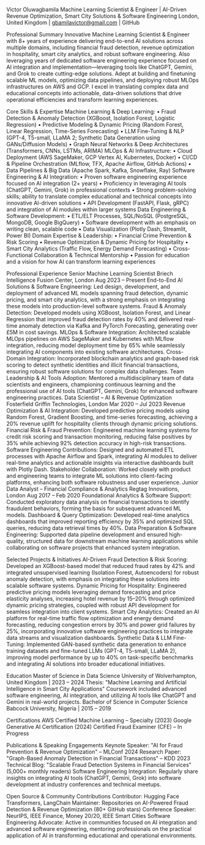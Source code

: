 Victor Oluwagbamila
Machine Learning Scientist & Engineer | AI-Driven Revenue Optimization, Smart City Solutions & Software Engineering
London, United Kingdom | gbamilavictor@gmail.com | GitHub

Professional Summary
Innovative Machine Learning Scientist & Engineer with 8+ years of experience delivering end-to-end AI solutions across multiple domains, including financial fraud detection, revenue optimization in hospitality, smart city analytics, and robust software engineering. Also leveraging  years of dedicated software engineering experience focused on AI integration and implementation—leveraging tools like ChatGPT, Gemini, and Grok to create cutting-edge solutions. Adept at building and finetuning scalable ML models, optimizing data pipelines, and deploying robust MLOps infrastructures on AWS and GCP. I excel in translating complex data and educational concepts into actionable, data-driven solutions that drive operational efficiencies and transform learning experiences.

Core Skills & Expertise
Machine Learning & Deep Learning:
• Fraud Detection & Anomaly Detection (XGBoost, Isolation Forest, Logistic Regression)
• Predictive Modeling & Dynamic Pricing (Random Forest, Linear Regression, Time-Series Forecasting)
• LLM Fine-Tuning & NLP (GPT-4, T5-small, LLaMA 2; Synthetic Data Generation using GANs/Diffusion Models)
• Graph Neural Networks & Deep Architectures (Transformers, CNNs, LSTMs, ARIMA)
MLOps & AI Infrastructure:
• Cloud Deployment (AWS SageMaker, GCP Vertex AI, Kubernetes, Docker)
• CI/CD & Pipeline Orchestration (MLflow, TFX, Apache Airflow, GitHub Actions)
• Data Pipelines & Big Data (Apache Spark, Kafka, Snowflake, Ray)
Software Engineering & AI Integration:
• Proven software engineering experience focused on AI integration (2+ years)
• Proficiency in leveraging AI tools (ChatGPT, Gemini, Grok) in professional contexts
• Strong problem-solving skills; ability to translate complex educational and technical concepts into innovative AI-driven solutions
• API Development (FastAPI, Flask, gRPC) and integration of AI modules within larger systems
Data Engineering & Software Development:
• ETL/ELT Processes, SQL/NoSQL (PostgreSQL, MongoDB, Google BigQuery)
• Software development with an emphasis on writing clean, scalable code
• Data Visualization (Plotly Dash, Streamlit, Power BI)
Domain Expertise & Leadership:
• Financial Crime Prevention & Risk Scoring
• Revenue Optimization & Dynamic Pricing for Hospitality
• Smart City Analytics (Traffic Flow, Energy Demand Forecasting)
• Cross-Functional Collaboration & Technical Mentorship
• Passion for education and a vision for how AI can transform learning experiences

Professional Experience
Senior Machine Learning Scientist
Briech Intelligence Fusion Center, London
Aug 2023 – Present
End-to-End AI Solutions & Software Engineering: Led design, development, and deployment of advanced ML models spanning fraud detection, dynamic pricing, and smart city analytics, with a strong emphasis on integrating these models into production-level software systems.
Fraud & Anomaly Detection: Developed models using XGBoost, Isolation Forest, and Linear Regression that improved fraud detection rates by 40% and delivered real-time anomaly detection via Kafka and PyTorch Forecasting, generating over £5M in cost savings.
MLOps & Software Integration: Architected scalable MLOps pipelines on AWS SageMaker and Kubernetes with MLflow integration, reducing model deployment time by 65% while seamlessly integrating AI components into existing software architectures.
Cross-Domain Integration: Incorporated blockchain analytics and graph-based risk scoring to detect synthetic identities and illicit financial transactions, ensuring robust software solutions for complex data challenges.
Team Leadership & AI Tools Adoption: Mentored a multidisciplinary team of data scientists and engineers, championing continuous learning and the professional use of AI tools (ChatGPT, Gemini, Grok) for enhanced software engineering practices.
Data Scientist – AI & Revenue Optimization
Fosterfield Griffin Technologies, London
Mar 2020 – Jul 2023
Revenue Optimization & AI Integration: Developed predictive pricing models using Random Forest, Gradient Boosting, and time-series forecasting, achieving a 20% revenue uplift for hospitality clients through dynamic pricing solutions.
Financial Risk & Fraud Prevention: Engineered machine learning systems for credit risk scoring and transaction monitoring, reducing false positives by 35% while achieving 92% detection accuracy in high-risk transactions.
Software Engineering Contributions: Designed and automated ETL processes with Apache Airflow and Spark, integrating AI modules to deliver real-time analytics and actionable insights via interactive dashboards built with Plotly Dash.
Stakeholder Collaboration: Worked closely with product and engineering teams to integrate ML solutions into client-facing platforms, enhancing both software robustness and user experience.
Junior Data Analyst – Financial Compliance & Analytics
Regtag Innovations, London
Aug 2017 – Feb 2020
Foundational Analytics & Software Support: Conducted exploratory data analysis on financial transactions to identify fraudulent behaviors, forming the basis for subsequent advanced ML models.
Dashboard & Query Optimization: Developed real-time analytics dashboards that improved reporting efficiency by 35% and optimized SQL queries, reducing data retrieval times by 40%.
Data Preparation & Software Engineering: Supported data pipeline development and ensured high-quality, structured data for downstream machine learning applications while collaborating on software projects that enhanced system integration.

Selected Projects & Initiatives
AI-Driven Fraud Detection & Risk Scoring:
Developed an XGBoost-based model that reduced fraud rates by 42% and integrated unsupervised learning (Isolation Forest, Autoencoders) for robust anomaly detection, with emphasis on integrating these solutions into scalable software systems.
Dynamic Pricing for Hospitality:
Engineered predictive pricing models leveraging demand forecasting and price elasticity analyses, increasing hotel revenue by 15–20% through optimized dynamic pricing strategies, coupled with robust API development for seamless integration into client systems.
Smart City Analytics:
Created an AI platform for real-time traffic flow optimization and energy demand forecasting, reducing congestion errors by 30% and power grid failures by 25%, incorporating innovative software engineering practices to integrate data streams and visualization dashboards.
Synthetic Data & LLM Fine-Tuning:
Implemented GAN-based synthetic data generation to enhance training datasets and fine-tuned LLMs (GPT-4, T5-small, LLaMA 2), improving model performance by up to 40% on task-specific benchmarks and integrating AI solutions into broader educational initiatives.

Education
Master of Science in Data Science
University of Wolverhampton, United Kingdom | 2023 – 2024
Thesis: "Machine Learning and Artificial Intelligence in Smart City Applications"
Coursework included advanced software engineering, AI integration, and utilizing AI tools like ChatGPT and Gemini in real-world projects.
Bachelor of Science in Computer Science
Babcock University, Nigeria | 2015 – 2019

Certifications
AWS Certified Machine Learning – Specialty (2023)
Google Generative AI Certification (2024)
Certified Fraud Examiner (CFE) – In Progress

Publications & Speaking Engagements
Keynote Speaker: "AI for Fraud Prevention & Revenue Optimization" – MLConf 2024
Research Paper: "Graph-Based Anomaly Detection in Financial Transactions" – KDD 2023
Technical Blog: "Scalable Fraud Detection Systems in Financial Services" (5,000+ monthly readers)
Software Engineering Integration: Regularly share insights on integrating AI tools (ChatGPT, Gemini, Grok) into software development at industry conferences and technical meetups.

Open Source & Community Contributions
Contributor: Hugging Face Transformers, LangChain
Maintainer: Repositories on AI-Powered Fraud Detection & Revenue Optimization (80+ GitHub stars)
Conference Speaker: NeurIPS, IEEE Finance, Money 20/20, IEEE Smart Cities
Software Engineering Advocate: Active in communities focused on AI integration and advanced software engineering, mentoring professionals on the practical application of AI in transforming educational and operational environments.
